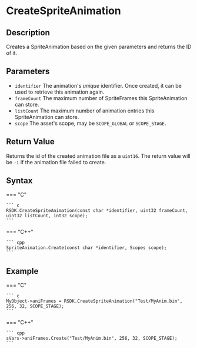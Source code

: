# CreateSpriteAnimation

## Description
Creates a SpriteAnimation based on the given parameters and returns the ID of it.

## Parameters
- `identifier`
The animation's *unique* identifier. Once created, it can be used to retrieve this animation again.
- `frameCount`
The maximum number of SpriteFrames this SpriteAnimation can store.
- `listCount`
The maximum number of animation entries this SpriteAnimation can store.
- `scope`
The asset's scope, may be `SCOPE_GLOBAL` or `SCOPE_STAGE`.

## Return Value
Returns the id of the created animation file as a `uint16`. The return value will be `-1` if the animation file failed to create.

## Syntax
=== "C"

	``` c
	RSDK.CreateSpriteAnimation(const char *identifier, uint32 frameCount, uint32 listCount, int32 scope);
	```

=== "C++"

	``` cpp
	SpriteAnimation.Create(const char *identifier, Scopes scope);
	```

## Example
=== "C"

	``` c
	MyObject->aniFrames = RSDK.CreateSpriteAnimation("Test/MyAnim.bin", 256, 32, SCOPE_STAGE);
	```

=== "C++"

	``` cpp
	sVars->aniFrames.Create("Test/MyAnim.bin", 256, 32, SCOPE_STAGE);
	```